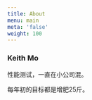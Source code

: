 ```yaml
---
title: About
menu: main
meta: 'false'
weight: 100
---
```


### Keith Mo

性能测试，一直在小公司混。

每年初的目标都是增肥25斤。
